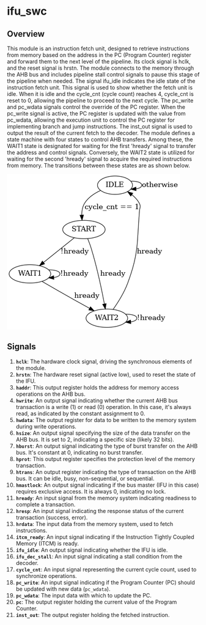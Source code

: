 # ifu_swc

## Overview

This module is an instruction fetch unit, designed to retrieve instructions from memory based on the address in the PC (Program Counter) register and forward them to the next level of the pipeline. Its clock signal is hclk, and the reset signal is hrstn. The module connects to the memory through the AHB bus and includes pipeline stall control signals to pause this stage of the pipeline when needed.
The signal ifu\_idle indicates the idle state of the instruction fetch unit. This signal is used to show whether the fetch unit is idle. When it is idle and the cycle\_cnt (cycle count) reaches 4, cycle\_cnt is reset to 0, allowing the pipeline to proceed to the next cycle. The pc\_write and pc\_wdata signals control the override of the PC register. When the pc\_write signal is active, the PC register is updated with the value from pc\_wdata, allowing the execution unit to control the PC register for implementing branch and jump instructions. The inst\_out signal is used to output the result of the current fetch to the decoder. The module defines a state machine with four states to control AHB transfers. Among these, the WAIT1 state is designated for waiting for the first 'hready' signal to transfer the address and control signals. Conversely, the WAIT2 state is utilized for waiting for the second 'hready' signal to acquire the required instructions from memory. The transitions between these states are as shown below.

![ifu](README.assets/ifu.png)

## Signals

1. **`hclk`**: The hardware clock signal, driving the synchronous elements of the module.
2. **`hrstn`**: The hardware reset signal (active low), used to reset the state of the IFU.
3. **`haddr`**: This output register holds the address for memory access operations on the AHB bus.
4. **`hwrite`**: An output signal indicating whether the current AHB bus transaction is a write (1) or read (0) operation. In this case, it's always read, as indicated by the constant assignment to 0.
5. **`hwdata`**: The output register for data to be written to the memory system during write operations.
6. **`hsize`**: An output signal specifying the size of the data transfer on the AHB bus. It is set to 2, indicating a specific size (likely 32 bits).
7. **`hburst`**: An output signal indicating the type of burst transfer on the AHB bus. It's constant at 0, indicating no burst transfer.
8. **`hprot`**: This output register specifies the protection level of the memory transaction.
9. **`htrans`**: An output register indicating the type of transaction on the AHB bus. It can be idle, busy, non-sequential, or sequential.
10. **`hmastlock`**: An output signal indicating if the bus master (IFU in this case) requires exclusive access. It is always 0, indicating no lock.
11. **`hready`**: An input signal from the memory system indicating readiness to complete a transaction.
12. **`hresp`**: An input signal indicating the response status of the current transaction (success, error).
13. **`hrdata`**: The input data from the memory system, used to fetch instructions.
14. **`itcm_ready`**: An input signal indicating if the Instruction Tightly Coupled Memory (ITCM) is ready.
15. **`ifu_idle`**: An output signal indicating whether the IFU is idle.
16. **`ifu_dec_stall`**: An input signal indicating a stall condition from the decoder.
17. **`cycle_cnt`**: An input signal representing the current cycle count, used to synchronize operations.
18. **`pc_write`**: An input signal indicating if the Program Counter (PC) should be updated with new data (`pc_wdata`).
19. **`pc_wdata`**: The input data with which to update the PC.
20. **`pc`**: The output register holding the current value of the Program Counter.
21. **`inst_out`**: The output register holding the fetched instruction.